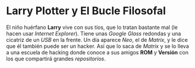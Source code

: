 # Larry Plotter y El Bucle Filosofal

El niño huérfano **Larry** vive con sus tíos, que lo tratan bastante mal (le hacen usar *Internet Explorer*).
Tiene unas *Google Glass* redondas y una cicatriz de un *USB* en la frente.
Un día aparece *Neo*, el de *Matrix*, y le dice que él también puede ser un hacker.
Así que lo saca de *Matrix* y se lo lleva a una escuela de hacking donde conoce a sus amigos **ROM** y **Versión** con los que compartirá grandes *repositorios*.
